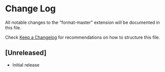 # Change Log

All notable changes to the "format-master" extension will be documented in this file.

Check [Keep a Changelog](http://keepachangelog.com/) for recommendations on how to structure this file.

## [Unreleased]

- Initial release